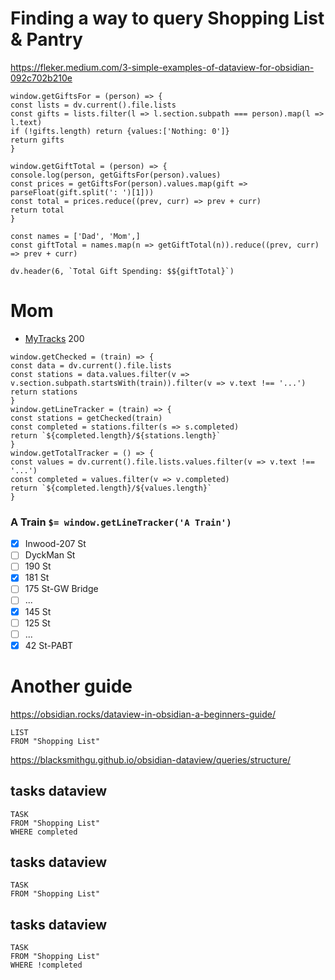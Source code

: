 # Finding a way to query Shopping List & Pantry

https://fleker.medium.com/3-simple-examples-of-dataview-for-obsidian-092c702b210e

```dataviewjs  
window.getGiftsFor = (person) => {  
const lists = dv.current().file.lists  
const gifts = lists.filter(l => l.section.subpath === person).map(l => l.text)  
if (!gifts.length) return {values:['Nothing: 0']}  
return gifts  
}  
  
window.getGiftTotal = (person) => {  
console.log(person, getGiftsFor(person).values)  
const prices = getGiftsFor(person).values.map(gift => parseFloat(gift.split(': ')[1]))  
const total = prices.reduce((prev, curr) => prev + curr)  
return total  
}  
  
const names = ['Dad', 'Mom',]  
const giftTotal = names.map(n => getGiftTotal(n)).reduce((prev, curr) => prev + curr)  
  
dv.header(6, `Total Gift Spending: $${giftTotal}`)  
```
# Mom
- [MyTracks](https://techcrunch.com/2024/03/27/musical-toy-startup-playtime-engineering-wants-to-simplify-electronic-music-making-for-kids/) 200

```dataviewjs  
window.getChecked = (train) => {  
const data = dv.current().file.lists  
const stations = data.values.filter(v => v.section.subpath.startsWith(train)).filter(v => v.text !== '...')  
return stations  
}  
window.getLineTracker = (train) => {  
const stations = getChecked(train)  
const completed = stations.filter(s => s.completed)  
return `${completed.length}/${stations.length}`  
}  
window.getTotalTracker = () => {  
const values = dv.current().file.lists.values.filter(v => v.text !== '...')  
const completed = values.filter(v => v.completed)  
return `${completed.length}/${values.length}`  
}  
```

### A Train `$= window.getLineTracker('A Train')`  
- [x] Inwood-207 St  
- [ ] DyckMan St  
- [ ] 190 St  
- [x] 181 St  
- [ ] 175 St-GW Bridge  
- [ ] ...  
- [x] 145 St  
- [ ] 125 St  
- [ ] ...  
- [x] 42 St-PABT

# Another guide
https://obsidian.rocks/dataview-in-obsidian-a-beginners-guide/

```dataview
LIST
FROM "Shopping List"
```
https://blacksmithgu.github.io/obsidian-dataview/queries/structure/

## tasks dataview
```dataview
TASK
FROM "Shopping List"
WHERE completed
```
## tasks dataview
```dataview
TASK
FROM "Shopping List"
```
## tasks dataview
```dataview
TASK
FROM "Shopping List"
WHERE !completed
```

